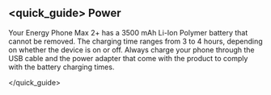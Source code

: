 ## <quick_guide> Power

Your Energy Phone Max 2+ has a 3500 mAh Li-Ion Polymer battery that cannot be removed. The charging time ranges from 3 to 4 hours, depending on whether the device is on or off. Always charge your phone through the USB cable and the power adapter that come with the product to comply with the battery charging times.

</quick_guide>


